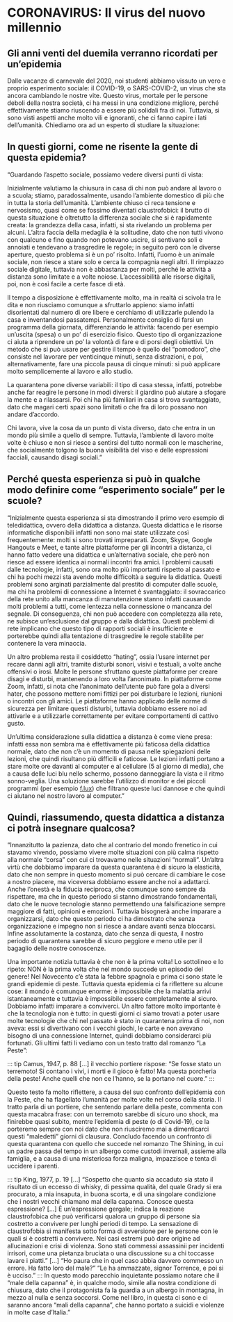 # CORONAVIRUS: Il virus del nuovo millennio

## Gli anni venti del duemila verranno ricordati per un’epidemia

Dalle vacanze di carnevale del 2020, noi studenti abbiamo vissuto un vero e proprio esperimento sociale: il COVID-19, o SARS-COVID-2, un virus che sta ancora cambiando le nostre vite. Questo virus, mortale per le persone deboli della nostra società, ci ha messi in una condizione migliore, perché effettivamente stiamo riuscendo a essere più solidali fra di noi. Tuttavia, si sono visti aspetti anche molto vili e ignoranti, che ci fanno capire i lati dell’umanità.
Chiediamo ora ad un esperto di studiare la situazione:

## In questi giorni, come ne risente la gente di questa epidemia?

“Guardando l’aspetto sociale, possiamo vedere diversi punti di vista:

Inizialmente valutiamo la chiusura in casa di chi non può andare al lavoro o a scuola; stiamo, paradossalmente, usando l’ambiente domestico di più che in tutta la storia dell’umanità. L’ambiente chiuso ci reca tensione e nervosismo, quasi come se fossimo diventati claustrofobici: il brutto di questa situazione è oltretutto la differenza sociale che si è rapidamente creata: la grandezza della casa, infatti, si sta rivelando un problema per alcuni. L’altra faccia della medaglia è la solitudine, dato che non tutti vivono con qualcuno e fino quando non potevano uscire, si sentivano soli e annoiati e tendevano a trasgredire le regole; in seguito però con le diverse aperture, questo problema si è un po’ risolto. Infatti, l’uomo è un animale sociale, non riesce a stare solo e cerca la compagnia negli altri. Il rimpiazzo sociale digitale, tuttavia non è abbastanza per molti, perché le attività a distanza sono limitate e a volte noiose. L’accessibilità alle risorse digitali, poi, non è così facile a certe fasce di età.

Il tempo a disposizione è effettivamente molto, ma in realtà ci scivola tra le dita e non riusciamo comunque a sfruttarlo appieno: siamo infatti disorientati dal numero di ore libere e cerchiamo di utilizzarle pulendo la casa e inventandosi passatempi. Personalmente consiglio di farsi un programma della giornata, differenziando le attività: facendo per esempio un’uscita (spesa) o un po’ di esercizio fisico. Questo tipo di organizzazione ci aiuta a riprendere un po’ la volontà di fare e di porsi degli obiettivi. Un metodo che si può usare per gestire il tempo è quello del “pomodoro”, che consiste nel lavorare per venticinque minuti, senza distrazioni, e poi, alternativamente, fare una piccola pausa di cinque minuti: si può applicare molto semplicemente al lavoro e allo studio.

La quarantena pone diverse variabili: il tipo di casa stessa, infatti, potrebbe anche far reagire le persone in modi diversi: il giardino può aiutare a sfogare la mente e a rilassarsi. Poi chi ha più familiari in casa si trova svantaggiato, dato che magari certi spazi sono limitati o che fra di loro possano non andare d’accordo.

Chi lavora, vive la cosa da un punto di vista diverso, dato che entra in un mondo più simile a quello di sempre. Tuttavia, l’ambiente di lavoro molte volte è chiuso e non si riesce a sentirsi del tutto normali con le mascherine, che socialmente tolgono la buona visibilità del viso e delle espressioni facciali, causando disagi sociali.”

## Perché questa esperienza si può in qualche modo definire come “esperimento sociale” per le scuole?

“Inizialmente questa esperienza si sta dimostrando il primo vero esempio di teledidattica, ovvero della didattica a distanza. Questa didattica e le risorse informatiche disponibili infatti non sono mai state utilizzate così frequentemente: molti si sono trovati impreparati. Zoom, Skype, Google Hangouts e Meet, e tante altre piattaforme per gli incontri a distanza, ci hanno fatto vedere una didattica e un’alternativa sociale, che però non riesce ad essere identica ai normali incontri fra amici. I problemi causati dalle tecnologie, infatti, sono ora molto più importanti rispetto al passato e chi ha pochi mezzi sta avendo molte difficoltà a seguire la didattica. Questi problemi sono arginati parzialmente dal prestito di computer dalle scuole, ma chi ha problemi di connessione a Internet è svantaggiato: il sovraccarico della rete unito alla mancanza di manutenzione stanno infatti causando molti problemi a tutti, come lentezza nella connessione o mancanza del segnale. Di conseguenza, chi non può accedere con completezza alla rete, ne subisce un’esclusione dal gruppo e dalla didattica. Questi problemi di rete implicano che questo tipo di rapporti sociali è insufficiente e porterebbe quindi alla tentazione di trasgredire le regole stabilite per contenere la vera minaccia.

Un altro problema resta il cosiddetto “hating”, ossia l’usare internet per recare danni agli altri, tramite disturbi sonori, visivi e testuali, a volte anche offensivi o irosi. Molte le persone sfruttano queste piattaforme per creare disagi e disturbi, mantenendo a loro volta l’anonimato. In piattaforme come Zoom, infatti, si nota che l’anonimato dell’utente può fare gola a diversi hater, che possono mettere nomi fittizi per poi disturbare le lezioni, riunioni o incontri con gli amici. Le piattaforme hanno applicato delle norme di sicurezza per limitare questi disturbi, tuttavia dobbiamo essere noi ad attivarle e a utilizzarle correttamente per evitare comportamenti di cattivo gusto.

Un’ultima considerazione sulla didattica a distanza è come viene presa: infatti essa non sembra ma è effettivamente più faticosa della didattica normale, dato che non c’è un momento di pausa nelle spiegazioni delle lezioni, che quindi risultano più difficili e faticose. Le lezioni infatti portano a stare molte ore davanti al computer e al cellulare (5 al giorno di media), che a causa delle luci blu nello schermo, possono danneggiare la vista e il ritmo sonno-veglia. Una soluzione sarebbe l’utilizzo di monitor e dei piccoli programmi (per esempio [f.lux](https://justgetflux.com)) che filtrano queste luci dannose e che quindi ci aiutano nel nostro lavoro al computer.”

## Quindi, riassumendo, questa didattica a distanza ci potrà insegnare qualcosa?

“Innanzitutto la pazienza, dato che al contrario del mondo frenetico in cui stavamo vivendo, possiamo vivere molte situazioni con più calma rispetto alla normale “corsa” con cui ci trovavamo nelle situazioni “normali”. Un’altra virtù che dobbiamo imparare da questa quarantena è di sicuro la elasticità, dato che non sempre in questo momento si può cercare di cambiare le cose a nostro piacere, ma viceversa dobbiamo essere anche noi a adattarci. Anche l’onestà e la fiducia reciproca, che comunque sono sempre da rispettare, ma che in questo periodo si stanno dimostrando fondamentali, dato che le nuove tecnologie stanno permettendo una falsificazione sempre maggiore di fatti, opinioni e emozioni. Tuttavia bisognerà anche imparare a organizzarsi, dato che questo periodo ci ha dimostrato che senza organizzazione e impegno non si riesce a andare avanti senza bloccarsi. Infine assolutamente la costanza, dato che senza di questa, il nostro periodo di quarantena sarebbe di sicuro peggiore e meno utile per il bagaglio delle nostre conoscenze.

Una importante notizia tuttavia è che non è la prima volta! Lo sottolineo e lo ripeto: NON è la prima volta che nel mondo succede un episodio del genere! Nel Novecento c’è stata la febbre spagnola e prima ci sono state le grandi epidemie di peste. Tuttavia questa epidemia ci fa riflettere su alcune cose: il mondo è comunque enorme: è impossibile che la malattia arrivi istantaneamente e tuttavia è impossibile essere completamente al sicuro. Dobbiamo infatti imparare a conviverci. Un altro fattore molto importante è che la tecnologia non è tutto: in questi giorni ci siamo trovati a poter usare molte tecnologie che chi nel passato è stato in quarantena prima di noi, non aveva: essi si divertivano con i vecchi giochi, le carte e non avevano bisogno di una connessione Internet, quindi dobbiamo considerarci più fortunati. Gli ultimi fatti li vediamo con un testo tratto dal romanzo “La Peste”:

::: tip Camus, 1947, p. 88
[…] il vecchio portiere rispose: “Se fosse stato un terremoto! Si contano i vivi, i morti e il gioco è fatto! Ma questa porcheria della peste! Anche quelli che non ce l’hanno, se la portano nel cuore.”
:::

Questo testo fa molto riflettere, a causa del suo confronto dell’epidemia con la Peste, che ha flagellato l’umanità per molte volte nel corso della storia. Il tratto parla di un portiere, che sentendo parlare della peste, commenta con questa macabra frase: con un terremoto sarebbe di sicuro uno shock, ma finirebbe quasi subito, mentre l’epidemia di peste (o di Covid-19), ce la porteremo sempre con noi dato che non riusciremo mai a dimenticarci questi “maledetti” giorni di clausura. Concludo facendo un confronto di questa quarantena con quello che succede nel romanzo The Shining, in cui un padre passa del tempo in un albergo come custodi invernali, assieme alla famiglia, e a causa di una misteriosa forza maligna, impazzisce e tenta di uccidere i parenti.

::: tip King, 1977, p. 19
[…]
“Sospetto che quanto sia accaduto sia stato il risultato di un eccesso di whisky, di pessima qualità, del quale Grady si era procurato, a mia insaputa, in buona scorta, e di una singolare condizione che i nostri vecchi chiamano mal della capanna. Conosce questa espressione? […] È un’espressione gergale; indica la reazione claustrofobica che può verificarsi qualora un gruppo di persone sia costretto a convivere per lunghi periodi di tempo. La sensazione di claustrofobia si manifesta sotto forma di avversione per le persone con le quali si è costretti a convivere. Nei casi estremi può dare origine ad allucinazioni e crisi di violenza. Sono stati commessi assassinii per incidenti irrisori, come una pietanza bruciata o una discussione su a chi toccasse lavare i piatti.” […]
“Ho paura che in quel caso abbia davvero commesso un errore. Ha fatto loro del male?”
“Le ha ammazzate, signor Torrence, e poi si è ucciso.”
:::
In questo modo parecchio inquietante possiamo notare che il “male della capanna” è, in qualche modo, simile alla nostra condizione di chiusura, dato che il protagonista fa la guardia a un albergo in montagna, in mezzo al nulla e senza soccorsi. Come nel libro, in questa ci sono e ci saranno ancora “mali della capanna”, che hanno portato a suicidi e violenze in molte case d’Italia.”
